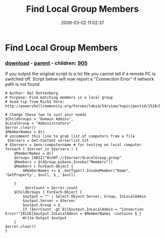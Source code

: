 ﻿---
pid:            904
poster:         Glenn
title:          Find Local Group Members
date:           2009-03-02 11:02:37
format:         posh
parent:         645
parent:         645
children:       905
---

# Find Local Group Members

### [download](904.ps1) - [parent](645.md) - children: [905](905.md)

If you output the original script to a txt file you cannot tell if a remote PC is switched off.  Script below will now report a "Connection Error" if network path is not found

```posh
# Author: Hal Rottenberg
# Purpose: Find matching members in a local group
# Used tip from RichS here: http://powershellcommunity.org/Forums/tabid/54/view/topic/postid/1528/Default.aspx

# Change these two to suit your needs
$ChildGroups = "Domain Admins",
$LocalGroup = "Administrators"
$error.clear()
$MemberNames = @()
# uncomment this line to grab list of computers from a file
 $Servers = Get-Content serverlist.txt
# $Servers = $env:computername # for testing on local computer
foreach ( $Server in $Servers ) {
	$MemberNames = @()
	$Group= [ADSI]"WinNT://$Server/$LocalGroup,group"
	$Members = @($Group.psbase.Invoke("Members"))
	$Members | ForEach-Object {
		$MemberNames += $_.GetType().InvokeMember("Name", 'GetProperty', $null, $_, $null)
	
	} 
         $errCount = $error.count
	$ChildGroups | ForEach-Object {
		$output = "" | Select-Object Server, Group, InLocalAdmin
		$output.Server = $Server
		$output.Group = $_
		If ($errCount -gt 0){$output.InLocalAdmin = "Connection Error!"}ELSE{$output.InLocalAdmin = $MemberNames -contains $_}
		Write-Output $output
	}
$error.clear()
}
```

